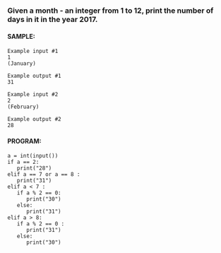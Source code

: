 ### Given a month - an integer from 1 to 12, print the number of days in it in the year 2017.
#### SAMPLE:
```
Example input #1
1
(January)

Example output #1
31

Example input #2
2
(February)

Example output #2
28
```
#### PROGRAM:
```
a = int(input())
if a == 2:
   print("28")
elif a == 7 or a == 8 :
   print("31")
elif a < 7 :
   if a % 2 == 0:
      print("30")
   else:
      print("31")
elif a > 8:
   if a % 2 == 0 :
      print("31")
   else:
      print("30")
```
